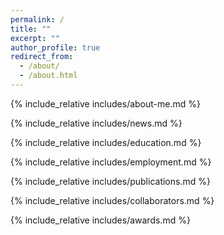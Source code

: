 ```yaml
---
permalink: /
title: ""
excerpt: ""
author_profile: true
redirect_from:
  - /about/
  - /about.html
---
```


<span class='anchor' id='about-me'></span>

{% include_relative includes/about-me.md %}

{% include_relative includes/news.md %}

{% include_relative includes/education.md %}

{% include_relative includes/employment.md %}

{% include_relative includes/publications.md %}

{% include_relative includes/collaborators.md %}

{% include_relative includes/awards.md %}
